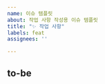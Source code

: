 ```yaml
---
name: 이슈 템플릿
about: 작업 사항 작성용 이슈 템플릿
title: "✨ 작업 사항"
labels: feat
assignees: ''

---
```


## to-be
